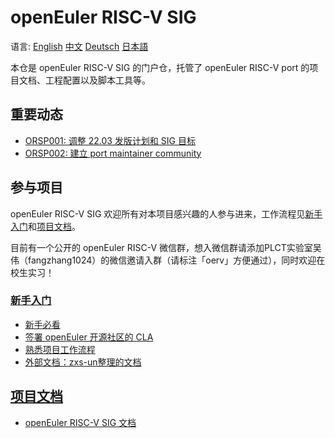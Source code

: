 # openEuler RISC-V SIG

语言:
[English](/about/README.en.md)
[中文](/about/README.zhs.md)
[Deutsch](/about/README.de.md)
[日本語](/about/README.jp.md)

本仓是 openEuler RISC-V SIG 的门户仓，托管了 openEuler RISC-V port 的项目文档、工程配置以及脚本工具等。


## 重要动态

- [ORSP001: 调整 22.03 发版计划和 SIG 目标](/proposal/ORSP001.md)
- [ORSP002: 建立 port maintainer community](/proposal/ORSP002.md)


## 参与项目

openEuler RISC-V SIG 欢迎所有对本项目感兴趣的人参与进来，工作流程见[新手入门](/doc/newbie)和[项目文档](/doc)。

目前有一个公开的 openEuler RISC-V 微信群，想入微信群请添加PLCT实验室吴伟（fangzhang1024）的微信邀请入群（请标注「oerv」方便通过），同时欢迎在校生实习！

### [新手入门](/doc/newbie)
- [新手必看](/doc/newbie/README.md)
- [签署 openEuler 开源社区的 CLA](/doc/newbie/account-oE-CLA.md)
- [熟悉项目工作流程](/doc/newbie/workflow-for-build-a-package.md)
- [外部文档：zxs-un整理的文档](https://gitee.com/zxs-un/openEuler-port2riscv64)

## [项目文档](/doc)
- [openEuler RISC-V SIG 文档](/doc/README.md)

